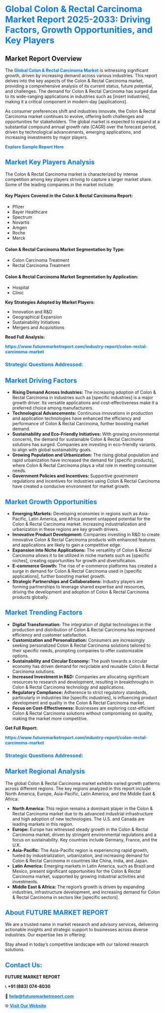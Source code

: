 <h1 style="color: #007BFF;">Global Colon & Rectal Carcinoma Market Report 2025-2033: Driving Factors, Growth Opportunities, and Key Players</h1>

<section id="overview">
<h2>Market Report Overview</h2>
<p>The <a href="https://www.futuremarketreport.com/industry-report/colon-rectal-carcinoma-market" style="color: #007BFF; text-decoration: none;"><strong>Global Colon & Rectal Carcinoma Market</strong></a> is witnessing significant growth, driven by increasing demand across various industries. This report delves into the key aspects of the Colon & Rectal Carcinoma market, providing a comprehensive analysis of its current status, future potential, and challenges. The demand for Colon & Rectal Carcinoma has surged due to its wide-ranging applications in industries such as [insert industries], making it a critical component in modern-day [applications].</p>
<p>As consumer preferences shift and industries innovate, the Colon & Rectal Carcinoma market continues to evolve, offering both challenges and opportunities for stakeholders. The global market is expected to expand at a substantial compound annual growth rate (CAGR) over the forecast period, driven by technological advancements, emerging applications, and increasing investments by major players.</p>
</section>

<section id="overview">
<p><a href="https://www.futuremarketreport.com/request-sample/reportId=55786" style="color: #007BFF; text-decoration: none;"><strong>Explore Sample Report Here</strong></a></p>
</section>

<section id="key-players">
<h2 style="color: #007BFF;">Market Key Players Analysis</h2>
<p>The Colon & Rectal Carcinoma market is characterized by intense competition among key players striving to capture a larger market share. Some of the leading companies in the market include:</p>
<h4>Key Players Covered in the Colon & Rectal Carcinoma Report:</h4>
<ul><li>Pfizer</li><li>Bayer Healthcare</li><li>Spectrum</li><li>Novartis</li><li>Amgen</li><li>Roche</li><li>Merck</li></ul>
<h4>Colon & Rectal Carcinoma Market Segmentation by Type:</h4>
<ul><li>Colon Carcinoma Treatment</li><li>Rectal Carcinoma Treatment</li></ul>

<h4>Colon & Rectal Carcinoma Market Segmentation by Application:</h4>
<ul><li>Hospital</li><li>Clinic</li></ul>
<p><strong>Key Strategies Adopted by Market Players:</strong></p>
<ul>
<li>Innovation and R&D</li>
<li>Geographical Expansion</li>
<li>Sustainability Initiatives</li>
<li>Mergers and Acquisitions</li>
</ul>
</section>

<section>
<p><strong>Read Full Analysis: </strong></p><a href="https://www.futuremarketreport.com/industry-report/colon-rectal-carcinoma-market" style="color: #007BFF; text-decoration: none;"><strong>https://www.futuremarketreport.com/industry-report/colon-rectal-carcinoma-market</strong></a>
<h3 style="color: #007BFF;">Strategic Questions Addressed:</h3>
</section>

<section id="driving-factors">
<h2 style="color: #007BFF;">Market Driving Factors</h2>
<ul>
<li><strong>Rising Demand Across Industries:</strong> The increasing adoption of Colon & Rectal Carcinoma in industries such as [specific industries] is a major growth driver. Its versatile applications and cost-effectiveness make it a preferred choice among manufacturers.</li>
<li><strong>Technological Advancements:</strong> Continuous innovations in production and application technologies have enhanced the efficiency and performance of Colon & Rectal Carcinoma, further boosting market demand.</li>
<li><strong>Sustainability and Eco-Friendly Initiatives:</strong> With growing environmental concerns, the demand for sustainable Colon & Rectal Carcinoma solutions has surged. Companies are investing in eco-friendly variants to align with global sustainability goals.</li>
<li><strong>Growing Population and Urbanization:</strong> The rising global population and rapid urbanization have increased the demand for [specific products], where Colon & Rectal Carcinoma plays a vital role in meeting consumer needs.</li>
<li><strong>Government Policies and Incentives:</strong> Supportive government regulations and incentives for industries using Colon & Rectal Carcinoma have created a conducive environment for market growth.</li>
</ul>
</section>

<section id="growth-opportunities">
<h2 style="color: #007BFF;">Market Growth Opportunities</h2>
<ul>
<li><strong>Emerging Markets:</strong> Developing economies in regions such as Asia-Pacific, Latin America, and Africa present untapped potential for the Colon & Rectal Carcinoma market. Increasing industrialization and urbanization in these regions are key growth drivers.</li>
<li><strong>Innovative Product Development:</strong> Companies investing in R&D to create innovative Colon & Rectal Carcinoma products with enhanced features and applications are likely to gain a competitive edge.</li>
<li><strong>Expansion into Niche Applications:</strong> The versatility of Colon & Rectal Carcinoma allows it to be utilized in niche markets such as [specific niches], creating opportunities for growth and diversification.</li>
<li><strong>E-commerce Growth:</strong> The rise of e-commerce platforms has created a surge in demand for Colon & Rectal Carcinoma used in [specific applications], further boosting market growth.</li>
<li><strong>Strategic Partnerships and Collaborations:</strong> Industry players are forming partnerships to leverage shared expertise and resources, driving the development and adoption of Colon & Rectal Carcinoma products globally.</li>
</ul>
</section>

<section id="trending-factors">
<h2 style="color: #007BFF;">Market Trending Factors</h2>
<ul>
<li><strong>Digital Transformation:</strong> The integration of digital technologies in the production and distribution of Colon & Rectal Carcinoma has improved efficiency and customer satisfaction.</li>
<li><strong>Customization and Personalization:</strong> Consumers are increasingly seeking personalized Colon & Rectal Carcinoma solutions tailored to their specific needs, prompting companies to offer customizable options.</li>
<li><strong>Sustainability and Circular Economy:</strong> The push towards a circular economy has driven demand for recyclable and reusable Colon & Rectal Carcinoma solutions.</li>
<li><strong>Increased Investment in R&D:</strong> Companies are allocating significant resources to research and development, resulting in breakthroughs in Colon & Rectal Carcinoma technology and applications.</li>
<li><strong>Regulatory Compliance:</strong> Adherence to strict regulatory standards, particularly in industries like [specific industries], is influencing product development and quality in the Colon & Rectal Carcinoma market.</li>
<li><strong>Focus on Cost-Effectiveness:</strong> Businesses are exploring cost-efficient Colon & Rectal Carcinoma solutions without compromising on quality, making the market more competitive.</li>
</ul>
</section>

<section>
<p><strong>Get Full Report: </strong></p><a href="https://www.futuremarketreport.com/industry-report/colon-rectal-carcinoma-market" style="color: #007BFF; text-decoration: none;"><strong>https://www.futuremarketreport.com/industry-report/colon-rectal-carcinoma-market</strong></a>
<h3 style="color: #007BFF;">Strategic Questions Addressed:</h3>
</section>


<section id="regional-analysis">
<h2 style="color: #007BFF;">Market Regional Analysis</h2>
<p>The global Colon & Rectal Carcinoma market exhibits varied growth patterns across different regions. The key regions analyzed in this report include North America, Europe, Asia-Pacific, Latin America, and the Middle East & Africa:</p>
<ul>
<li><strong>North America:</strong> This region remains a dominant player in the Colon & Rectal Carcinoma market due to its advanced industrial infrastructure and high adoption of new technologies. The U.S. and Canada are leading markets in this region.</li>
<li><strong>Europe:</strong> Europe has witnessed steady growth in the Colon & Rectal Carcinoma market, driven by stringent environmental regulations and a focus on sustainability. Key countries include Germany, France, and the U.K.</li>
<li><strong>Asia-Pacific:</strong> The Asia-Pacific region is experiencing rapid growth, fueled by industrialization, urbanization, and increasing demand for Colon & Rectal Carcinoma in countries like China, India, and Japan.</li>
<li><strong>Latin America:</strong> Emerging markets in Latin America, such as Brazil and Mexico, present significant opportunities for the Colon & Rectal Carcinoma market, supported by growing industrial activities and investments.</li>
<li><strong>Middle East & Africa:</strong> The region’s growth is driven by expanding industries, infrastructure development, and increasing demand for Colon & Rectal Carcinoma in sectors like [specific sectors].</li>
</ul>
</section>

<footer>
<h2 style="color: #007BFF;">About FUTURE MARKET REPORT</h2>
<p>We are a trusted name in market research and advisory services, delivering actionable insights and strategic support to businesses across diverse industries. Our expertise lies in offering:</p>

<p>Stay ahead in today’s competitive landscape with our tailored research solutions.</p>

<h2 style="color: #007BFF;">Contact Us:</h2>
<p><strong>FUTURE MARKET REPORT</strong></p>
<p>📞 <strong>+91 (883) 074-8030</strong></p>
<p>📧 <strong><a href="mailto:help@futuremarketreport.com" style="color: #007BFF;">help@futuremarketreport.com</a></strong></p>
<p>🌐 <strong><a href="https://www.futuremarketreport.com/" style="color: #007BFF;">Visit Our Website</a></strong></p>
</footer>